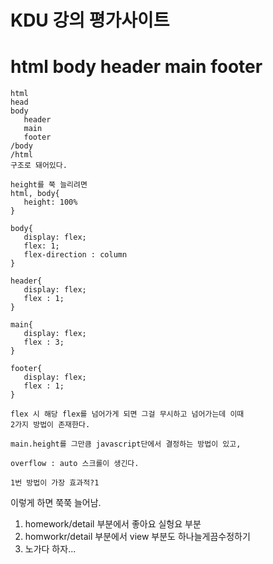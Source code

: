 # KDU 강의 평가사이트

# html body header main footer
```
html
head
body
   header
   main
   footer
/body
/html
구조로 돼어있다.

height를 쭉 늘리려면
html, body{
   height: 100%  
}

body{
   display: flex;
   flex: 1;
   flex-direction : column
}

header{
   display: flex;
   flex : 1;
}

main{
   display: flex;
   flex : 3;
}

footer{
   display: flex;
   flex : 1;   
}

flex 시 해당 flex를 넘어가게 되면 그걸 무시하고 넘어가는데 이때
2가지 방법이 존재한다.

main.height를 그만큼 javascript단에서 결정하는 방법이 있고,

overflow : auto 스크롤이 생긴다. 

1번 방법이 가장 효과적?1
```
이렇게 하면 쭉쭉 늘어남.

1. homework/detail 부분에서 좋아요 실헝요 부분
2. homworkr/detail 부분에서 view 부분도 하나늘게끔수정하기
3. 노가다 하자...